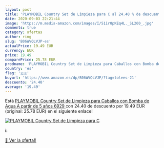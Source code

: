 ```yaml
---
layout: post
title: 'PLAYMOBIL Country Set de Limpieza para C al 24.40 % de descuento'
date: 2020-09-03 22:21:44
image: 'https://m.media-amazon.com/images/I/51ir0pKEq4L._SL200_.jpg'
comments: true
category: ofertas
author: ring
slug: 'B06WVQLVJP-es'
actualPrice: 19.49 EUR
currency: EUR
price: 19.49
comparePrice: 25.78 EUR
prodname: 'PLAYMOBIL Country Set de Limpieza para Caballos con Bomba de Agua  A partir de 5 años  6929 '
country: 'es'
flag: '🇪🇸'
buyurl: 'https://www.amazon.es/dp/B06WVQLVJP/?tag=tolees-21'
descuento: '24.40'
average: '19.49'
---
```


Está [PLAYMOBIL Country Set de Limpieza para Caballos con Bomba de Agua  A partir de 5 años  6929 ](https://www.amazon.es/dp/B06WVQLVJP/?tag=tolees-21) con 24.40 de descuento por 19.49 EUR (original: 25.78 EUR) en el siguiente enlace!

[![PLAYMOBIL Country Set de Limpieza para C](https://m.media-amazon.com/images/I/51ir0pKEq4L._SL200_.jpg)](https://www.amazon.es/dp/B06WVQLVJP/?tag=tolees-21)

ℹ️:


[🛒 Ver la oferta!!](https://www.amazon.es/dp/B06WVQLVJP/?tag=tolees-21)
